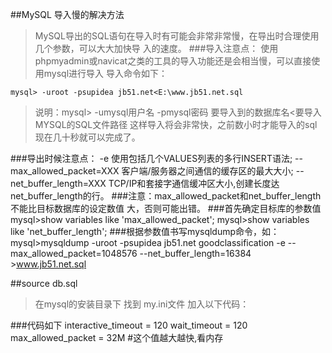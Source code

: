 ##MySQL 导入慢的解决方法


>MySQL导出的SQL语句在导入时有可能会非常非常慢，在导出时合理使用几个参数，可以大大加快导 入的速度。
###导入注意点：
>使用phpmyadmin或navicat之类的工具的导入功能还是会相当慢，可以直接使用mysql进行导入
>导入命令如下：

    mysql> -uroot -psupidea jb51.net<E:\www.jb51.net.sql
>说明：mysql> -umysql用户名 -pmysql密码 要导入到的数据库名<要导入MYSQL的SQL文件路径
>这样导入将会非常快，之前数小时才能导入的sql现在几十秒就可以完成了。

###导出时候注意点：
    -e 使用包括几个VALUES列表的多行INSERT语法;
    --max_allowed_packet=XXX 客户端/服务器之间通信的缓存区的最大大小;
    --net_buffer_length=XXX  TCP/IP和套接字通信缓冲区大小,创建长度达net_buffer_length的行。
###注意：max_allowed_packet和net_buffer_length不能比目标数据库的设定数值 大，否则可能出错。
###首先确定目标库的参数值
    mysql>show variables like 'max_allowed_packet';
    mysql>show variables like 'net_buffer_length';
###根据参数值书写mysqldump命令，如：
    mysql>mysqldump -uroot -psupidea jb51.net goodclassification -e --max_allowed_packet=1048576 --net_buffer_length=16384 >www.jb51.net.sql


##source db.sql


>在mysql的安装目录下 找到 my.ini文件 加入以下代码：

###代码如下
     interactive_timeout = 120
     wait_timeout = 120
     max_allowed_packet = 32M   #这个值越大越快,看内存
